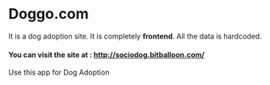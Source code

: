# Doggo.com
It is a dog adoption site.
It is completely **frontend**. All the data is hardcoded.
#### You can visit the site at : **http://sociodog.bitballoon.com/**
Use this app for Dog Adoption
